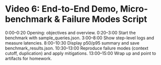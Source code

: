 # Video 6: End-to-End Demo, Micro-benchmark & Failure Modes Script

0:00–0:20 Opening: objectives and overview.
0:20–3:00 Start the benchmark with sample_queries.json.
3:00–8:00 Show step-level logs and measure latencies.
8:00–10:30 Display p50/p95 summary and save benchmark_results.json.
10:30–13:00 Reproduce failure modes (context cutoff, duplication) and apply mitigations.
13:00–15:00 Wrap up and point to artifacts for homework.
